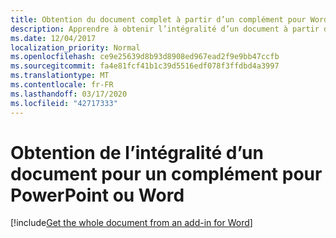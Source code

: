 ```yaml
---
title: Obtention du document complet à partir d’un complément pour Word
description: Apprendre à obtenir l’intégralité d’un document à partir d’un complément Word
ms.date: 12/04/2017
localization_priority: Normal
ms.openlocfilehash: ce9e25639d8b93d8908ed967ead2f9e9bb47ccfb
ms.sourcegitcommit: fa4e81fcf41b1c39d5516edf078f3ffdbd4a3997
ms.translationtype: MT
ms.contentlocale: fr-FR
ms.lasthandoff: 03/17/2020
ms.locfileid: "42717333"
---
```

# <a name="get-the-whole-document-from-an-add-in-for-powerpoint-or-word"></a>Obtention de l’intégralité d’un document pour un complément pour PowerPoint ou Word

[!include[Get the whole document from an add-in for Word](../includes/file-get-the-whole-document-from-an-add-in-for-powerpoint-or-word.md)]

